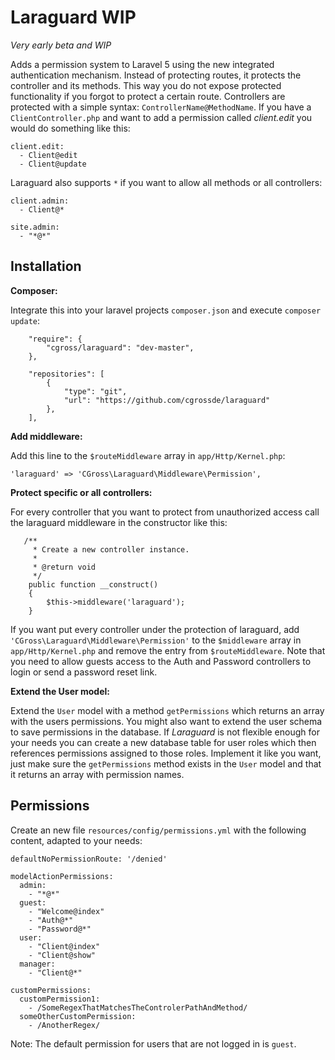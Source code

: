 # Laraguard WIP
*Very early beta and WIP*

Adds a permission system to Laravel 5 using the new integrated authentication mechanism. Instead of protecting routes, it protects the controller and its methods. This way you do not expose protected functionality if you forgot to protect a certain route. Controllers are protected with a simple syntax: `ControllerName@MethodName`. If you have a `ClientController.php` and want to add a permission called *client.edit* you would do something like this:
```
client.edit:
  - Client@edit
  - Client@update
```


Laraguard also supports `*` if you want to allow all methods or all controllers:

```
client.admin:
  - Client@*

site.admin:
  - "*@*"
```

## Installation

**Composer:**

Integrate this into your laravel projects `composer.json` and execute `composer update`:

```
    "require": {
        "cgross/laraguard": "dev-master",
    },

    "repositories": [
        {
            "type": "git",
            "url": "https://github.com/cgrossde/laraguard"
        },
    ],
```

**Add middleware:**

Add this line to the `$routeMiddleware` array in `app/Http/Kernel.php`:
```
'laraguard' => 'CGross\Laraguard\Middleware\Permission',
```

**Protect specific or all controllers:**

For every controller that you want to protect from unauthorized access call the laraguard middleware in the constructor like this:
```
   /**
     * Create a new controller instance.
     *
     * @return void
     */
    public function __construct()
    {
        $this->middleware('laraguard');
    }
```

If you want put every controller under the protection of laraguard, add `'CGross\Laraguard\Middleware\Permission'` to the `$middleware` array in `app/Http/Kernel.php` and remove the entry from `$routeMiddleware`. Note that you need to allow guests access to the Auth and Password controllers to login or send a password reset link.

**Extend the User model:**

Extend the `User` model with a method `getPermissions` which returns an array with the users permissions. You might also want to extend the user schema to save permissions in the database. If *Laraguard* is not flexible enough for your needs you can create a new database table for user roles which then references permissions assigned to those roles. Implement it like you want, just make sure the `getPermissions` method exists in the `User` model and that it returns an array with permission names.


## Permissions

Create an new file `resources/config/permissions.yml` with the following content, adapted to your needs:

```
defaultNoPermissionRoute: '/denied'

modelActionPermissions:
  admin:
    - "*@*"
  guest:
    - "Welcome@index"
    - "Auth@*"
    - "Password@*"
  user:
    - "Client@index"
    - "Client@show"
  manager:
    - "Client@*"

customPermissions:
  customPermission1:
    - /SomeRegexThatMatchesTheControlerPathAndMethod/
  someOtherCustomPermission:
    - /AnotherRegex/

```

Note: The default permission for users that are not logged in is `guest`.
